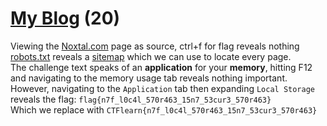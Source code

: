 # [My Blog](https://ctflearn.com/challenge/979) (20)
Viewing the [Noxtal.com](https://noxtal.com) page as source, ctrl+f for flag reveals nothing<br />
[robots.txt](https://noxtal.com/robots.txt) reveals a [sitemap](https://noxtal.com//sitemap.xml) which we can use to locate every page.<br />
The challenge text speaks of an **application** for your **memory**, hitting F12 and navigating to the memory usage tab reveals nothing important. <br />
However, navigating to the `Application` tab then expanding `Local Storage` reveals the flag: `flag{n7f_l0c4l_570r463_15n7_53cur3_570r463}`<br />
Which we replace with `CTFlearn{n7f_l0c4l_570r463_15n7_53cur3_570r463}` <br />

